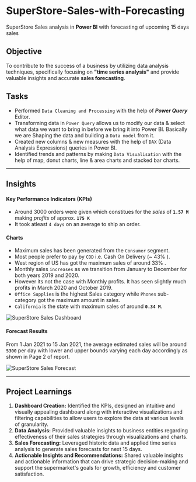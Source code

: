 # SuperStore-Sales-with-Forecasting

SuperStore Sales analysis in **Power BI** with forecasting of upcoming 15 days sales

## Objective

To contribute to the success of a business by utilizing data analysis techniques, specifically focusing on **"time series analysis"** and provide valuable insights and accurate **sales forecasting**.

## Tasks 

- Performed ``Data Cleaning and Processing`` with the help of ***Power Query*** Editor. 
- Transforming data in ``Power Query`` allows us to modify our data & select what data we want to bring in before we bring it into Power BI. Basically we are Shaping the data and building a ``Data model`` from it.
- Created new columns & new measures with the help of ``DAX`` (Data Analysis Expressions) queries in Power BI. 
- Identified trends and patterns by making ``Data Visualisation`` with the help of map, donut charts, line & area charts and stacked bar charts.

***
  
## Insights

#### Key Performance Indicators (KPIs)

- Around 3000 orders were given which constitues for the *sales* of **``1.57 M``** making *profits* of approx. **``175 K``**
- It took atleast ``4 days`` on an average to ship an order.

#### Charts

- Maximum sales has been generated from the ``Consumer`` segment.
- Most people prefer to pay by ``COD`` i.e. Cash On Delivery (~ 43% ).
- West region of US has got the maximum sales of around 33% .
- Monthly sales ``increases`` as we transition from January to December for both years 2019 and 2020.
- However its not the case with Monthly profits. It has seen slightly much profits in March 2020 and October 2019.
- ``Office Supplies`` is the highest Sales category while ``Phones`` sub-category got the maximum amount in sales. 
- ``California`` is the state with maximum sales of around **``0.34 M``**.

![SuperStore Sales Dashboard](https://github.com/manishankarjha/SuperStore-Sales-with-Forecasting/blob/main/Super%20Store%20Sales%20Dashboard%20pic/Super%20Store%20Sales%20Dashboard%20pic-1.png)

#### Forecast Results

From 1 Jan 2021 to 15 Jan 2021, the average estimated sales will be around **``5300``** per day with lower and upper bounds varying each day accordingly as shown in Page 2 of report. 

![SuperStore Sales Forecast](https://github.com/manishankarjha/SuperStore-Sales-with-Forecasting/blob/main/Super%20Store%20Sales%20Dashboard%20pic/Super%20Store%20Sales%20Dashboard%20pic-2.png)

***


## Project Learnings 

1. **Dashboard Creation:** Identified the KPIs, designed an intuitive and visually appealing dashboard along with interactive visualizations and filtering capabilities to allow users to explore the data at various levels of granularity.
2. **Data Analysis:** Provided valuable insights to business entities regarding effectiveness of their sales strategies through visualizations and charts.
3. **Sales Forecasting:** Leveraged historic data and applied time series analysis to generate sales forecasts for next 15 days.
4. **Actionable Insights and Recommendations:** Shared valuable insights and actionable information that can drive strategic decision-making and support the supermarket's goals for growth, efficiency and customer satisfaction.


